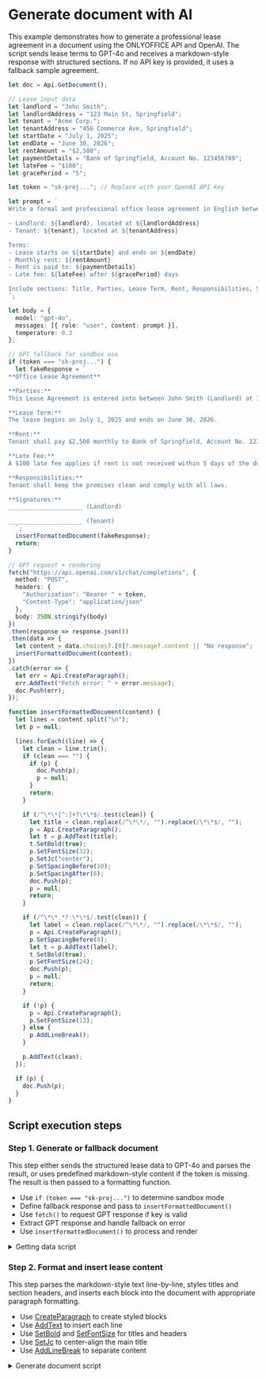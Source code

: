 # Generate document with AI

This example demonstrates how to generate a professional lease agreement in a document using the ONLYOFFICE API and OpenAI. The script sends lease terms to GPT-4o and receives a markdown-style response with structured sections. If no API key is provided, it uses a fallback sample agreement.

```ts editor-docx
let doc = Api.GetDocument();

// Lease input data
let landlord = "John Smith";
let landlordAddress = "123 Main St, Springfield";
let tenant = "Acme Corp.";
let tenantAddress = "456 Commerce Ave, Springfield";
let startDate = "July 1, 2025";
let endDate = "June 30, 2026";
let rentAmount = "$2,500";
let paymentDetails = "Bank of Springfield, Account No. 123456789";
let lateFee = "$100";
let gracePeriod = "5";

let token = "sk-proj..."; // Replace with your OpenAI API key

let prompt = `
Write a formal and professional office lease agreement in English between the following parties:

- Landlord: ${landlord}, located at ${landlordAddress}
- Tenant: ${tenant}, located at ${tenantAddress}

Terms:
- Lease starts on ${startDate} and ends on ${endDate}
- Monthly rent: ${rentAmount}
- Rent is paid to: ${paymentDetails}
- Late fee: ${lateFee} after ${gracePeriod} days

Include sections: Title, Parties, Lease Term, Rent, Responsibilities, Signature Lines. Use short, clear paragraphs and double line breaks between sections. Format headings in Markdown (**Title:**) and main title as **Office Lease Agreement**.
`;

let body = {
  model: "gpt-4o",
  messages: [{ role: "user", content: prompt }],
  temperature: 0.3
};

// GPT fallback for sandbox use
if (token === "sk-proj...") {
  let fakeResponse = `
**Office Lease Agreement**

**Parties:**
This Lease Agreement is entered into between John Smith (Landlord) at 123 Main St, Springfield and Acme Corp. (Tenant) at 456 Commerce Ave, Springfield.

**Lease Term:**
The lease begins on July 1, 2025 and ends on June 30, 2026.

**Rent:**
Tenant shall pay $2,500 monthly to Bank of Springfield, Account No. 123456789.

**Late Fee:**
A $100 late fee applies if rent is not received within 5 days of the due date.

**Responsibilities:**
Tenant shall keep the premises clean and comply with all laws.

**Signatures:**
_____________________ (Landlord)

_____________________ (Tenant)
  `;
  insertFormattedDocument(fakeResponse);
  return;
}

// GPT request + rendering
fetch("https://api.openai.com/v1/chat/completions", {
  method: "POST",
  headers: {
    "Authorization": "Bearer " + token,
    "Content-Type": "application/json"
  },
  body: JSON.stringify(body)
})
.then(response => response.json())
.then(data => {
  let content = data.choices?.[0]?.message?.content || "No response";
  insertFormattedDocument(content);
})
.catch(error => {
  let err = Api.CreateParagraph();
  err.AddText("Fetch error: " + error.message);
  doc.Push(err);
});

function insertFormattedDocument(content) {
  let lines = content.split("\n");
  let p = null;

  lines.forEach((line) => {
    let clean = line.trim();
    if (clean === "") {
      if (p) {
        doc.Push(p);
        p = null;
      }
      return;
    }

    if (/^\*\*[^:]+?\*\*$/.test(clean)) {
      let title = clean.replace(/^\*\*/, "").replace(/\*\*$/, "");
      p = Api.CreateParagraph();
      let t = p.AddText(title);
      t.SetBold(true);
      p.SetFontSize(32);
      p.SetJc("center");
      p.SetSpacingBefore(10);
      p.SetSpacingAfter(6);
      doc.Push(p);
      p = null;
      return;
    }

    if (/^\*\*.*?:\*\*$/.test(clean)) {
      let label = clean.replace(/^\*\*/, "").replace(/\*\*$/, "");
      p = Api.CreateParagraph();
      p.SetSpacingBefore(8);
      let t = p.AddText(label);
      t.SetBold(true);
      p.SetFontSize(24);
      doc.Push(p);
      p = null;
      return;
    }

    if (!p) {
      p = Api.CreateParagraph();
      p.SetFontSize(13);
    } else {
      p.AddLineBreak();
    }

    p.AddText(clean);
  });

  if (p) {
    doc.Push(p);
  }
}
```

## Script execution steps

### Step 1. Generate or fallback document

This step either sends the structured lease data to GPT-4o and parses the result, or uses predefined markdown-style content if the token is missing. The result is then passed to a formatting function.

- Use `if (token === "sk-proj...")` to determine sandbox mode
- Define fallback response and pass to `insertFormattedDocument()`
- Use `fetch()` to request GPT response if key is valid
- Extract GPT response and handle fallback on error
- Use `insertFormattedDocument()` to process and render

<details>
  <summary>Getting data script</summary>

    ```ts
// Lease input data
let landlord = "John Smith";
let landlordAddress = "123 Main St, Springfield";
let tenant = "Acme Corp.";
let tenantAddress = "456 Commerce Ave, Springfield";
let startDate = "July 1, 2025";
let endDate = "June 30, 2026";
let rentAmount = "$2,500";
let paymentDetails = "Bank of Springfield, Account No. 123456789";
let lateFee = "$100";
let gracePeriod = "5";

let token = "sk-proj..."; // Replace with your OpenAI API key

let prompt = `
Write a formal and professional office lease agreement in English between the following parties:

- Landlord: ${landlord}, located at ${landlordAddress}
- Tenant: ${tenant}, located at ${tenantAddress}

Terms:
- Lease starts on ${startDate} and ends on ${endDate}
- Monthly rent: ${rentAmount}
- Rent is paid to: ${paymentDetails}
- Late fee: ${lateFee} after ${gracePeriod} days

Include sections: Title, Parties, Lease Term, Rent, Responsibilities, Signature Lines. Use short, clear paragraphs and double line breaks between sections. Format headings in Markdown (**Title:**) and main title as **Office Lease Agreement**.
`;

let body = {
  model: "gpt-4o",
  messages: [{ role: "user", content: prompt }],
  temperature: 0.3
};

if (token === "sk-proj...") {
  let fakeResponse = `
**Office Lease Agreement**

**Parties:**
This Lease Agreement is entered into between John Smith (Landlord) at 123 Main St, Springfield and Acme Corp. (Tenant) at 456 Commerce Ave, Springfield.

**Lease Term:**
The lease begins on July 1, 2025 and ends on June 30, 2026.

**Rent:**
Tenant shall pay $2,500 monthly to Bank of Springfield, Account No. 123456789.

**Late Fee:**
A $100 late fee applies if rent is not received within 5 days of the due date.

**Responsibilities:**
Tenant shall keep the premises clean and comply with all laws.

**Signatures:**
_____________________ (Landlord)

_____________________ (Tenant)
  `;
  insertFormattedDocument(fakeResponse);
  return;
}

// GPT request + rendering
fetch("https://api.openai.com/v1/chat/completions", {
  method: "POST",
  headers: {
    "Authorization": "Bearer " + token,
    "Content-Type": "application/json"
  },
  body: JSON.stringify(body)
})
.then(response => response.json())
.then(data => {
  let content = data.choices?.[0]?.message?.content || "No response";
  insertFormattedDocument(content);
})
.catch(error => {
  let err = Api.CreateParagraph();
  err.AddText("Fetch error: " + error.message);
  doc.Push(err);
});
    ```

</details>

### Step 2. Format and insert lease content

This step parses the markdown-style text line-by-line, styles titles and section headers, and inserts each block into the document with appropriate paragraph formatting.

- Use [CreateParagraph](../../usage-api/text-document-api/Api/Methods/CreateParagraph.md) to create styled blocks
- Use [AddText](../../usage-api/text-document-api/ApiParagraph/Methods/AddText.md) to insert each line
- Use [SetBold](../../usage-api/text-document-api/ApiParagraph/Methods/SetBold.md) and [SetFontSize](../../usage-api/text-document-api/ApiParagraph/Methods/SetFontSize.md) for titles and headers
- Use [SetJc](../../usage-api/text-document-api/ApiParagraph/Methods/SetJc.md) to center-align the main title
- Use [AddLineBreak](../../usage-api/text-document-api/ApiParagraph/Methods/AddLineBreak.md) to separate content

<details>
  <summary>Generate document script</summary>

    ```ts
function insertFormattedDocument(content) {
  let lines = content.split("\n");
  let p = null;

  lines.forEach((line) => {
    let clean = line.trim();
    if (clean === "") {
      if (p) {
        doc.Push(p);
        p = null;
      }
      return;
    }

    if (/^\*\*[^:]+?\*\*$/.test(clean)) {
      let title = clean.replace(/^\*\*/, "").replace(/\*\*$/, "");
      p = Api.CreateParagraph();
      let t = p.AddText(title);
      t.SetBold(true);
      p.SetFontSize(32);
      p.SetJc("center");
      p.SetSpacingBefore(10);
      p.SetSpacingAfter(6);
      doc.Push(p);
      p = null;
      return;
    }

    if (/^\*\*.*?:\*\*$/.test(clean)) {
      let label = clean.replace(/^\*\*/, "").replace(/\*\*$/, "");
      p = Api.CreateParagraph();
      p.SetSpacingBefore(8);
      let t = p.AddText(label);
      t.SetBold(true);
      p.SetFontSize(24);
      doc.Push(p);
      p = null;
      return;
    }

    if (!p) {
      p = Api.CreateParagraph();
      p.SetFontSize(13);
    } else {
      p.AddLineBreak();
    }

    p.AddText(clean);
  });

  if (p) {
    doc.Push(p);
  }
}
    ```

</details>
